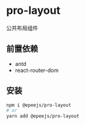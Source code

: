 # pro-layout

公共布局组件

## 前置依赖

- antd
- react-router-dom

## 安装

```sh
npm i @epeejs/pro-layout
# or
yarn add @epeejs/pro-layout
```
